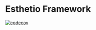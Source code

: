 # Esthetio Framework

[![codecov](https://codecov.io/gh/esthetio/framework/branch/master/graph/badge.svg?token=O1C38GTL73)](https://codecov.io/gh/esthetio/framework)
